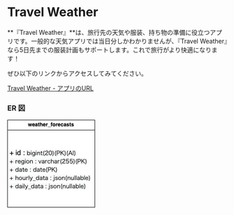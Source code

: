# Travel Weather

**『Travel Weather』**は、旅行先の天気や服装、持ち物の準備に役立つアプリです。一般的な天気アプリでは当日分しかわかりませんが、『Travel Weather』なら5日先までの服装計画もサポートします。これで旅行がより快適になります！


ぜひ以下のリンクからアクセスしてみてください。

[Travel Weather - アプリのURL](https://sheltered-scrubland-88302-61aa57a785b4.herokuapp.com/)

### ER 図


![ER Diagram](assets/er_diagram.jpg)
